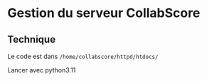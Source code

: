 # Gestion du serveur CollabScore

## Technique

Le code est dans ``/home/collabscore/httpd/htdocs/``

Lancer avec python3.11
